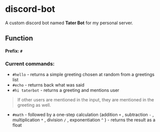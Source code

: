 # discord-bot
A custom discord bot named **Tater Bot** for my personal server.

## Function

#### Prefix: `#`
### Current commands:
* `#hello` - returns a simple greeting chosen at random from a greetings list
* `#echo` - returns back what was said
* `#hi taterbot` - returns a greeting and mentions user
>If other users are mentioned in the input, they are mentioned in the greeting as well.
* `#math` - followed by a one-step calculation (addition `+` , subtraction `-` , multiplication `*` , division `/` , exponentiation `^` ) - returns the result as a float
